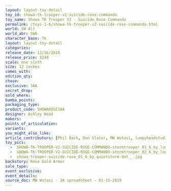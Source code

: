 ```yaml
---
layout: layout-toy-detail 
toy_id: showa-tk-trooper-v2-suicide-rose-commando
toy_name: Showa TK Trooper V2 - Suicide Rose Commando
permalink: /toys-1-6/showa-tk-trooper-v2-suicide-rose-commando.html
world: SW Alt
world_abr: SWA
character_base: TK
layout: layout-toy-detail
categories: 
release_date: 12/16/2016
release_price: $240 
scale: one sixth
size: 12 inches
comes_with: 
edition_qty: 
chase: 
exclusive: 3AA
secret_drop: 
sold_where: 
bamba_points: 
packaging_type: 
product_code: SHOWAROSE3AA
designer: Ashley Wood
makers: 
points_of_articulation: 
variants: 
you_might_also_like: 
article_contributors: [Phil Back, Don Slater, MW Wutasi, lumpyheadstudios, quietstorm__]
toy_pics: 
  -  SHOWA-TK-TROOPER-V2-SUICIDE-ROSE-COMMANDO-stormtrooper_01_6_by_lumpyheadstudios.jpg
  -  SHOWA-TK-TROOPER-V2-SUICIDE-ROSE-COMMANDO-stormtrooper_02_6_by_lumpyheadstudios.jpg
  -  showa-trooper-suicide-rose_01_6_by_quietstorm-dot__.jpg
backstory: Rose Gold Armor
sale_type: 
event_exclusive: 
event_details: 
source_doc: MW Wutasi - 3A spreadsheet - 01-15-2019
---
```

